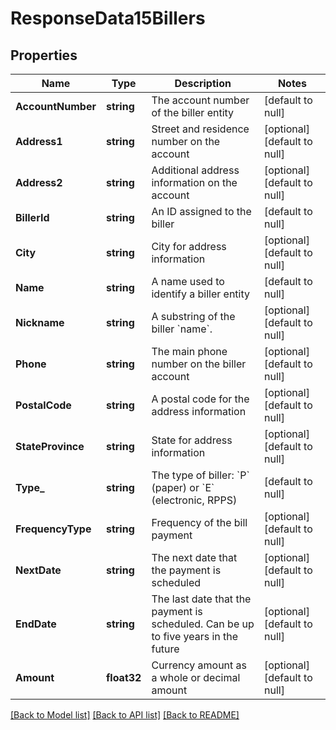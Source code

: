 # ResponseData15Billers

## Properties
Name | Type | Description | Notes
------------ | ------------- | ------------- | -------------
**AccountNumber** | **string** | The account number of the biller entity | [default to null]
**Address1** | **string** | Street and residence number on the account | [optional] [default to null]
**Address2** | **string** | Additional address information on the account | [optional] [default to null]
**BillerId** | **string** | An ID assigned to the biller | [default to null]
**City** | **string** | City for address information | [optional] [default to null]
**Name** | **string** | A name used to identify a biller entity | [default to null]
**Nickname** | **string** | A substring of the biller &#x60;name&#x60;. | [optional] [default to null]
**Phone** | **string** | The main phone number on the biller account | [optional] [default to null]
**PostalCode** | **string** | A postal code for the address information | [optional] [default to null]
**StateProvince** | **string** | State for address information | [optional] [default to null]
**Type_** | **string** | The type of biller: &#x60;P&#x60; (paper) or &#x60;E&#x60; (electronic, RPPS) | [default to null]
**FrequencyType** | **string** | Frequency of the bill payment | [optional] [default to null]
**NextDate** | **string** | The next date that the payment is scheduled | [optional] [default to null]
**EndDate** | **string** | The last date that the payment is scheduled. Can be up to five years in the future | [optional] [default to null]
**Amount** | **float32** | Currency amount as a whole or decimal amount | [optional] [default to null]

[[Back to Model list]](../README.md#documentation-for-models) [[Back to API list]](../README.md#documentation-for-api-endpoints) [[Back to README]](../README.md)

